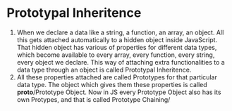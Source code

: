 # Prototypal Inheritence

1. When we declare a data like a string, a function, an array, an object. All this gets attached automatically to a hidden object inside JavaScript. That hidden object has various of properties for different data types, which become available to every array, every function, every string, every object we declare. This way of attaching extra functionalities to a data type through an object is called Prototypal Inheritence.
2. All these properties attached are called Prototypes for that particular data type. The object which gives them these properties is called __proto__/Prototype Object. Now in JS every Prototype Object also has its own Protypes, and that is called Prototype Chaining/